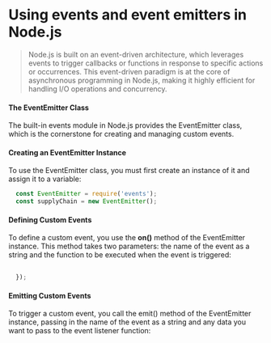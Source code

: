 # Using events and event emitters in Node.js
> Node.js is built on an event-driven architecture, which leverages events to trigger callbacks or functions in response to specific actions or occurrences. This event-driven paradigm is at the core of asynchronous programming in Node.js, making it highly efficient for handling I/O operations and concurrency.

#### The EventEmitter Class

The built-in events module in Node.js provides the EventEmitter class, which is the cornerstone for creating and managing custom events.

#### Creating an EventEmitter Instance

To use the EventEmitter class, you must first create an instance of it and assign it to a variable:
```javascript
  const EventEmitter = require('events');
  const supplyChain = new EventEmitter();
```

#### Defining Custom Events

To define a custom event, you use the **on()** method of the EventEmitter instance. This method takes two parameters: the name of the event as a string and the function to be executed when the event is triggered:
```javascript
  
  });
```

#### Emitting Custom Events

To trigger a custom event, you call the emit() method of the EventEmitter instance, passing in the name of the event as a string and any data you want to pass to the event listener function:
```javascript

```











